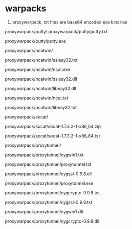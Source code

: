 # warpacks

1) proxywarpack, txt files are base64 encoded exe binaries

proxywarpack/putty/
proxywarpack/putty/putty.txt

proxywarpack/putty/putty.exe

proxywarpack/ncatwin/

proxywarpack/ncatwin/ssleay32.txt

proxywarpack/ncatwin/ncat.exe

proxywarpack/ncatwin/ssleay32.dll

proxywarpack/ncatwin/libeay32.dll

proxywarpack/ncatwin/ncat.txt

proxywarpack/ncatwin/libeay32.txt

proxywarpack/socat/

proxywarpack/socat/socat-1.7.3.2-1-x86_64.zip

proxywarpack/socat/socat-1.7.3.2-1-x86_64.txt

proxywarpack/proxytunnel/

proxywarpack/proxytunnel/cygwin1.txt

proxywarpack/proxytunnel/proxytunnel.txt

proxywarpack/proxytunnel/cygssl-0.9.8.dll

proxywarpack/proxytunnel/proxytunnel.exe

proxywarpack/proxytunnel/cygcrypto-0.9.8.txt

proxywarpack/proxytunnel/cygssl-0.9.8.txt

proxywarpack/proxytunnel/cygwin1.dll

proxywarpack/proxytunnel/cygcrypto-0.9.8.dll
